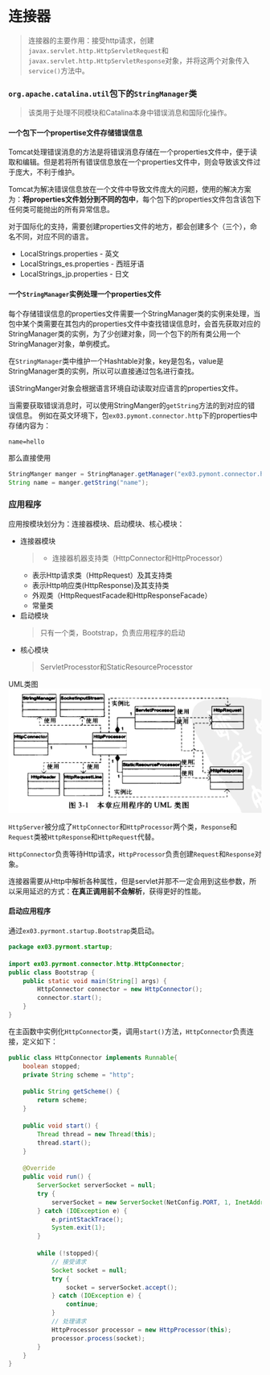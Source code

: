 # 连接器

> 连接器的主要作用：接受http请求，创建`javax.servlet.http.HttpServletRequest`和`javax.servlet.http.HttpServletResponse`对象，并将这两个对象传入`service()`方法中。

### `org.apache.catalina.util`包下的`StringManager`类
> 该类用于处理不同模块和Catalina本身中错误消息和国际化操作。

#### 一个包下一个propertise文件存储错误信息

Tomcat处理错误消息的方法是将错误消息存储在一个properties文件中，便于读取和编辑。但是若将所有错误信息放在一个properties文件中，则会导致该文件过于庞大，不利于维护。

Tomcat为解决错误信息放在一个文件中导致文件庞大的问题，使用的解决方案为：**将properties文件划分到不同的包中**，每个包下的properties文件包含该包下任何类可能抛出的所有异常信息。

对于国际化的支持，需要创建properties文件的地方，都会创建多个（三个），命名不同，对应不同的语言。
* LocalStrings.properties - 英文
* LocalStrings_es.properties - 西班牙语
* LocalStrings_jp.properties - 日文

#### 一个`StringManager`实例处理一个properties文件

每个存储错误信息的properties文件需要一个StringManager类的实例来处理，当包中某个类需要在其包内的properties文件中查找错误信息时，会首先获取对应的StringManager类的实例，为了少创建对象，同一个包下的所有类公用一个StringManager对象，单例模式。

在`StringManager`类中维护一个Hashtable对象，key是包名，value是StringManager类的实例，所以可以直接通过包名进行查找。

该StringManger对象会根据语言环境自动读取对应语言的properties文件。

当需要获取错误消息时，可以使用StringManger的`getString`方法的到对应的错误信息。
例如在英文环境下，包`ex03.pymont.connector.http`下的properties中存储内容为：
```
name=hello
```
那么直接使用
```java
StringManger manger = StringManager.getManager("ex03.pymont.connector.http");
String name = manger.getString("name");
```
### 应用程序
应用按模块划分为：连接器模块、启动模块、核心模块：
* 连接器模块
  > * 连接器机器支持类（HttpConnector和HttpProcessor）
  * 表示Http请求类（HttpRequest）及其支持类
  * 表示Http响应类(HttpResponse)及其支持类
  * 外观类（HttpRequestFacade和HttpResponseFacade）
  * 常量类
* 启动模块
  > 只有一个类，Bootstrap，负责应用程序的启动
* 核心模块
  > ServletProcesstor和StaticResourceProcesstor

UML类图
![类图](./imgs/one.png)

`HttpServer`被分成了`HttpConnector`和`HttpProcessor`两个类，`Response`和`Request`类被`HttpResponse`和`HttpRequest`代替。

`HttpConnector`负责等待Http请求，`HttpProcessor`负责创建`Request`和`Response`对象。

连接器需要从Http中解析各种属性，但是servlet并那不一定会用到这些参数，所以采用延迟的方式：**在真正调用前不会解析**，获得更好的性能。

#### 启动应用程序
通过`ex03.pyrmont.startup.Bootstrap`类启动。
```java
package ex03.pyrmont.startup;

import ex03.pyrmont.connector.http.HttpConnector;
public class Bootstrap {
    public static void main(String[] args) {
        HttpConnector connector = new HttpConnector();
        connector.start();
    }
}
```
在主函数中实例化`HttpConnector`类，调用`start()`方法，`HttpConnector`负责连接，定义如下：
```java
public class HttpConnector implements Runnable{
    boolean stopped;
    private String scheme = "http";

    public String getScheme() {
        return scheme;
    }

    public void start() {
        Thread thread = new Thread(this);
        thread.start();
    }

    @Override
    public void run() {
        ServerSocket serverSocket = null;
        try {
            serverSocket = new ServerSocket(NetConfig.PORT, 1, InetAddress.getByName(NetConfig.LOACAL_HOST));
        } catch (IOException e) {
            e.printStackTrace();
            System.exit(1);
        }

        while (!stopped){
            // 接受请求
            Socket socket = null;
            try {
                socket = serverSocket.accept();
            } catch (IOException e) {
                continue;
            }
            // 处理请求
            HttpProcessor processor = new HttpProcessor(this);
            processor.process(socket);
        }
    }
}
```
